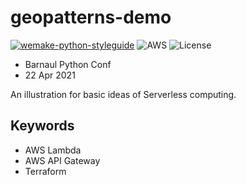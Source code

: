 # geopatterns-demo

[![wemake-python-styleguide](https://img.shields.io/badge/style-wemake-000000.svg)](https://github.com/wemake-services/wemake-python-styleguide)
![AWS](https://github.com/anatoly-scherbakov/geopatterns-demo/actions/workflows/deploy.yml/badge.svg)
![License](https://badgen.net/github/license/anatoly-scherbakov/geopatterns-demo)

- Barnaul Python Conf
- 22 Apr 2021

An illustration for basic ideas of Serverless computing.

## Keywords

- AWS Lambda
- AWS API Gateway
- Terraform


